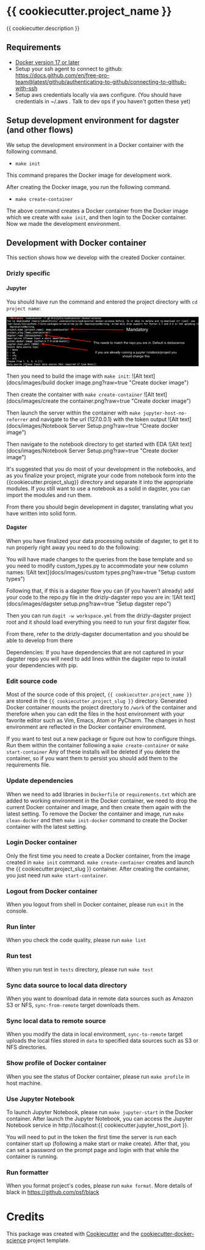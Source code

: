 # {{ cookiecutter.project_name }}

{{ cookiecutter.description }}

## Requirements

* [Docker version 17 or later](https://docs.docker.com/install/#support)
* Setup your ssh agent to connect to github: https://docs.github.com/en/free-pro-team@latest/github/authenticating-to-github/connecting-to-github-with-ssh
* Setup aws credentials locally via aws configure. (You should have credentials in ~/.aws . Talk to dev ops if you haven't gotten these yet)

## Setup development environment for dagster (and other flows)

We setup the development environment in a Docker container with the following command.

- `make init`

This command prepares the Docker image for development work.

After creating the Docker image, you run the following command.

- `make create-container`

The above command creates a Docker container from the Docker image which we create with `make init`, and then
login to the Docker container. Now we made the development environment. 

## Development with Docker container

This section shows how we develop with the created Docker container.

### Drizly specific

#### Jupyter
You should have run the command and entered the project directory with `cd project name`:

![Alt text](docs/images/cookiecutter_creation.png?raw=true "Cookiecutter Creation")

Then you need to build the image with `make init`:
![Alt text](docs/images/build docker image.png?raw=true "Create docker image")

Then create the container with `make create-container`
![Alt text](docs/images/create the container.png?raw=true "Create docker image")

Then launch the server within the container with `make jupyter-host-no-referrer`
and navigate to the url (127.0.0.1) with the token output 
![Alt text](docs/images/Notebook Server Setup.png?raw=true "Create docker image")

Then navigate to the notebook directory to get started with EDA 
![Alt text](docs/images/Notebook Server Setup.png?raw=true "Create docker image")

It's suggested that you do most of your development in the notebooks, and as you
finalize your project, migrate your code from notebook form into the {{cookiecutter.project_slug}}
directory and separate it into the appropriate modules. If you still want to use
a notebook as a solid in dagster, you can import the modules and run them. 

From there you should begin development in dagster, translating what you have
written into solid form.

#### Dagster

When you have finalized your data processing outside of dagster, to get it
to run properly right away you need to do the following:
 
You will have made changes to the queries from the base template and so you 
need to modify custom_types.py to accommodate your new column names:
![Alt text](docs/images/custom types.png?raw=true "Setup custom types")

Following that, if this is a dagster flow you can (if you haven't already) add your 
code to the repo.py file in the drizly-dagster repo you are in:
![Alt text](docs/images/dagster setup.png?raw=true "Setup dagster repo")

Then you can run `dagit -w workspace.yml` from the drizly-dagster project root
and it should load everything you need to run your first dagster flow.

From there, refer to the drizly-dagster documentation and you should be able to 
develop from there

Dependencies: If you have dependencies that are not captured in your dagster repo
you will need to add lines within the dagster repo to install your dependencies with pip.

### Edit source code

Most of the source code of this project, `{{ cookiecutter.project_name }}` are stored in the `{{ cookiecutter.project_slug }}` directory.
Generated Docker container mounts the project directory to ``/work`` of the container and therefore
when you can edit the files in the host environment with your favorite editor
such as Vim, Emacs, Atom or PyCharm. The changes in host environment are reflected in the Docker container environment.

If you want to test out a new package or figure out how to configure things. Run them within the container following a `make create-container` or `make start-container` Any of these installs will be deleted if you delete the container, so if you want them to persist you should add them to the requirements file. 

### Update dependencies

When we need to add libraries in `Dockerfile` or `requirements.txt`
which are added to working environment in the Docker container, we need to drop the current Docker container and
image, and then create them again with the latest setting. To remove the Docker the container and image, run `make clean-docker`
and then `make init-docker` command to create the Docker container with the latest setting.

### Login Docker container

Only the first time you need to create a Docker container, from the image created in `make init` command.
`make create-container` creates and launch the {{ cookiecutter.project_slug }} container.
After creating the container, you just need run `make start-container`.

### Logout from Docker container

When you logout from shell in Docker container, please run `exit` in the console.

### Run linter

When you check the code quality, please run `make lint`

### Run test

When you run test in `tests` directory, please run `make test`

### Sync data source to local data directory

When you want to download data in remote data sources such as Amazon S3 or NFS, `sync-from-remote` target downloads them.

### Sync local data to remote source

When you modify the data in local environment, `sync-to-remote` target uploads the local files stored in `data` to specified data sources such as S3 or NFS directories.

### Show profile of Docker container

When you see the status of Docker container, please run `make profile` in host machine.

### Use Jupyter Notebook

To launch Jupyter Notebook, please run `make jupyter-start` in the Docker container. After launch the Jupyter Notebook, you can
access the Jupyter Notebook service in http://localhost:{{ cookiecutter.jupyter_host_port }}.

You will need to put in the token the first time the server is run each container start up (following a make start or make create).
After that, you can set a password on the prompt page and login with that while the container is running.

### Run formatter
When you format project's codes, please run `make format`.
More details of black in https://github.com/psf/black 


# Credits

This package was created with [Cookiecutter](https://github.com/audreyr/cookiecutter) and the [cookiecutter-docker-science](https://docker-science.github.io/) project template.
